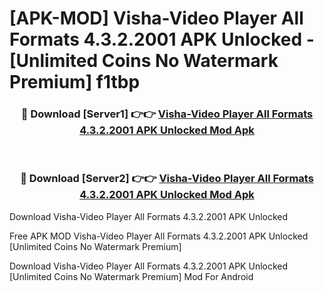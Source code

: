 # [APK-MOD] Visha-Video Player All Formats 4.3.2.2001 APK Unlocked - [Unlimited Coins No Watermark Premium] f1tbp



<div align="center">
<h3>🔴 Download [Server1] 👉👉 <a href="https://momento.my/?title=Visha-Video_Player_All_Formats_4.3.2.2001_APK_Unlocked">Visha-Video Player All Formats 4.3.2.2001 APK Unlocked Mod Apk</a></h3><br>

<h3>🔴 Download [Server2] 👉👉 <a href="https://momento.my/?title=Visha-Video_Player_All_Formats_4.3.2.2001_APK_Unlocked">Visha-Video Player All Formats 4.3.2.2001 APK Unlocked Mod Apk</a></h3>
</div>



Download Visha-Video Player All Formats 4.3.2.2001 APK Unlocked 

Free APK MOD Visha-Video Player All Formats 4.3.2.2001 APK Unlocked [Unlimited Coins No Watermark Premium]

Download Visha-Video Player All Formats 4.3.2.2001 APK Unlocked [Unlimited Coins No Watermark Premium] Mod For Android
